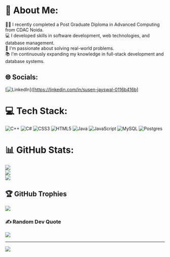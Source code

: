 # 💫 About Me:
👨‍🎓 I recently completed a Post Graduate Diploma in Advanced Computing from CDAC Noida.<br>💻 I developed skills in software development, web technologies, and database management.<br>🚀 I'm passionate about solving real-world problems.<br>📚 I'm continuously expanding my knowledge in full-stack development and database systems.


## 🌐 Socials:
[![LinkedIn](https://img.shields.io/badge/LinkedIn-%230077B5.svg?logo=linkedin&logoColor=white)]([https://linkedin.com/in/susen-jayswal-0116b416b]

# 💻 Tech Stack:
![C++](https://img.shields.io/badge/c++-%2300599C.svg?style=for-the-badge&logo=c%2B%2B&logoColor=white) ![C#](https://img.shields.io/badge/c%23-%23239120.svg?style=for-the-badge&logo=csharp&logoColor=white) ![CSS3](https://img.shields.io/badge/css3-%231572B6.svg?style=for-the-badge&logo=css3&logoColor=white) ![HTML5](https://img.shields.io/badge/html5-%23E34F26.svg?style=for-the-badge&logo=html5&logoColor=white) ![Java](https://img.shields.io/badge/java-%23ED8B00.svg?style=for-the-badge&logo=openjdk&logoColor=white) ![JavaScript](https://img.shields.io/badge/javascript-%23323330.svg?style=for-the-badge&logo=javascript&logoColor=%23F7DF1E) ![MySQL](https://img.shields.io/badge/mysql-4479A1.svg?style=for-the-badge&logo=mysql&logoColor=white) ![Postgres](https://img.shields.io/badge/postgres-%23316192.svg?style=for-the-badge&logo=postgresql&logoColor=white)
# 📊 GitHub Stats:
![](https://github-readme-stats.vercel.app/api?username=susenjayswal&theme=dark&hide_border=false&include_all_commits=false&count_private=false)<br/>
![](https://github-readme-streak-stats.herokuapp.com/?user=susenjayswal&theme=dark&hide_border=false)<br/>
![](https://github-readme-stats.vercel.app/api/top-langs/?username=susenjayswal&theme=dark&hide_border=false&include_all_commits=false&count_private=false&layout=compact)

## 🏆 GitHub Trophies
![](https://github-profile-trophy.vercel.app/?username=susenjayswal&theme=radical&no-frame=false&no-bg=true&margin-w=4)

### ✍️ Random Dev Quote
![](https://quotes-github-readme.vercel.app/api?type=horizontal&theme=radical)

---
[![](https://visitcount.itsvg.in/api?id=susenjayswal&icon=0&color=0)](https://visitcount.itsvg.in)

<!-- Proudly created with GPRM ( https://gprm.itsvg.in ) -->